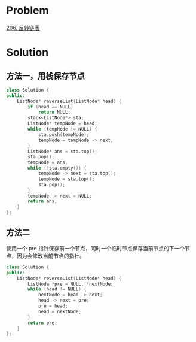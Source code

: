 # Problem

[206. 反转链表](https://leetcode-cn.com/problems/reverse-linked-list/)

# Solution

## 方法一，用栈保存节点

```c++
class Solution {
public:
    ListNode* reverseList(ListNode* head) {
        if (head == NULL)
            return NULL;
        stack<ListNode*> sta;
        ListNode* tempNode = head;
        while (tempNode != NULL) {
            sta.push(tempNode);
            tempNode = tempNode -> next;
        }
        ListNode* ans = sta.top();
        sta.pop();
        tempNode = ans;
        while (!sta.empty()) {
            tempNode -> next = sta.top();
            tempNode = sta.top();
            sta.pop();
        }
        tempNode -> next = NULL;
        return ans;
    }
};
```

## 方法二

使用一个 pre 指针保存前一个节点，同时一个临时节点保存当前节点的下一个节点，因为会修改当前节点的指针。

```c++
class Solution {
public:
    ListNode* reverseList(ListNode* head) {
        ListNode *pre = NULL, *nextNode;
        while (head != NULL) {
            nextNode = head -> next;
            head -> next = pre; 
            pre = head;
            head = nextNode;
        }
        return pre;
    }
};
```

